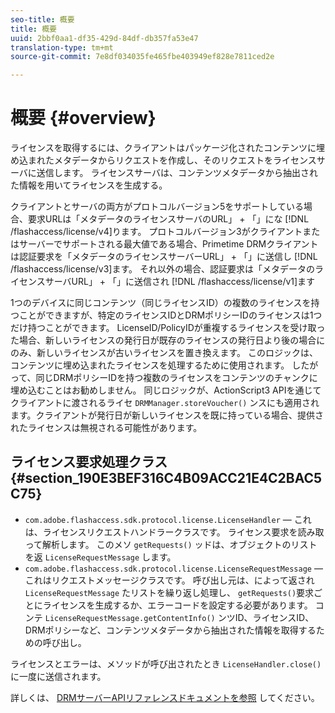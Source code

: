 ```yaml
---
seo-title: 概要
title: 概要
uuid: 2bbf0aa1-df35-429d-84df-db357fa53e47
translation-type: tm+mt
source-git-commit: 7e8df034035fe465fbe403949ef828e7811ced2e

---
```



# 概要 {#overview}

ライセンスを取得するには、クライアントはパッケージ化されたコンテンツに埋め込まれたメタデータからリクエストを作成し、そのリクエストをライセンスサーバに送信します。 ライセンスサーバは、コンテンツメタデータから抽出された情報を用いてライセンスを生成する。

クライアントとサーバの両方がプロトコルバージョン5をサポートしている場合、要求URLは「メタデータのライセンスサーバのURL」 + 「」にな [!DNL /flashaccess/license/v4]ります。 プロトコルバージョン3がクライアントまたはサーバーでサポートされる最大値である場合、Primetime DRMクライアントは認証要求を「メタデータのライセンスサーバーURL」 + 「」に送信し [!DNL /flashaccess/license/v3]ます。 それ以外の場合、認証要求は「メタデータのライセンスサーバURL」 + 「」に送信され [!DNL /flashaccess/license/v1]ます

1つのデバイスに同じコンテンツ（同じライセンスID）の複数のライセンスを持つことができますが、特定のライセンスIDとDRMポリシーIDのライセンスは1つだけ持つことができます。 LicenseID/PolicyIDが重複するライセンスを受け取った場合、新しいライセンスの発行日が既存のライセンスの発行日より後の場合にのみ、新しいライセンスが古いライセンスを置き換えます。 このロジックは、コンテンツに埋め込まれたライセンスを処理するために使用されます。 したがって、同じDRMポリシーIDを持つ複数のライセンスをコンテンツのチャンクに埋め込むことはお勧めしません。 同じロジックが、ActionScript3 APIを通じてクライアントに渡されるライセ `DRMManager.storeVoucher()` ンスにも適用されます。クライアントが発行日が新しいライセンスを既に持っている場合、提供されたライセンスは無視される可能性があります。

## ライセンス要求処理クラス {#section_190E3BEF316C4B09ACC21E4C2BAC5C75}

* `com.adobe.flashaccess.sdk.protocol.license.LicenseHandler`  — これは、ライセンスリクエストハンドラークラスです。 ライセンス要求を読み取って解析します。 このメソ `getRequests()` ッドは、オブジェクトのリストを返 `LicenseRequestMessage` します。
* `com.adobe.flashaccess.sdk.protocol.license.LicenseRequestMessage`  — これはリクエストメッセージクラスです。 呼び出し元は、によって返され `LicenseRequestMessage` たリストを繰り返し処理し、 `getRequests()`要求ごとにライセンスを生成するか、エラーコードを設定する必要があります。 コンテ `LicenseRequestMessage.getContentInfo()` ンツID、ライセンスID、DRMポリシーなど、コンテンツメタデータから抽出された情報を取得するための呼び出し。

ライセンスとエラーは、メソッドが呼び出されたとき `LicenseHandler.close()` に一度に送信されます。

詳しくは、 [DRMサーバーAPIリファレンスドキュメントを参照](https://help.adobe.com/en_US/primetime/api/drm-apis/server/javadocs-flashaccess-pro/overview-summary.html) してください。
